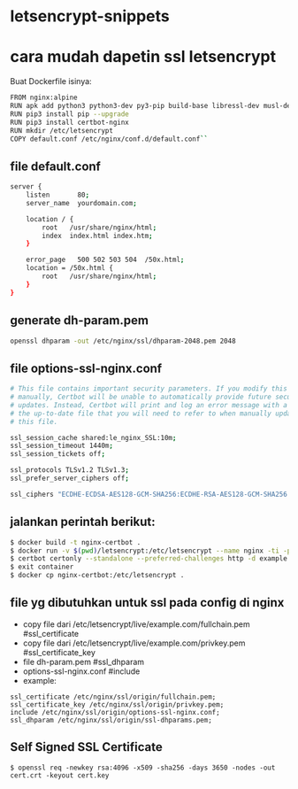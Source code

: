 # letsencrypt-snippets
# cara mudah dapetin ssl letsencrypt
Buat Dockerfile isinya:
```bash
FROM nginx:alpine
RUN apk add python3 python3-dev py3-pip build-base libressl-dev musl-dev libffi-dev rust cargo
RUN pip3 install pip --upgrade
RUN pip3 install certbot-nginx
RUN mkdir /etc/letsencrypt
COPY default.conf /etc/nginx/conf.d/default.conf``
```

## file default.conf
```bash
server {
    listen       80;
    server_name  yourdomain.com;

    location / {
        root   /usr/share/nginx/html;
        index  index.html index.htm;
    }

    error_page   500 502 503 504  /50x.html;
    location = /50x.html {
        root   /usr/share/nginx/html;
    }
}
```

## generate dh-param.pem
```bash
openssl dhparam -out /etc/nginx/ssl/dhparam-2048.pem 2048
```

## file options-ssl-nginx.conf
```bash
# This file contains important security parameters. If you modify this file
# manually, Certbot will be unable to automatically provide future security
# updates. Instead, Certbot will print and log an error message with a path to
# the up-to-date file that you will need to refer to when manually updating
# this file.

ssl_session_cache shared:le_nginx_SSL:10m;
ssl_session_timeout 1440m;
ssl_session_tickets off;

ssl_protocols TLSv1.2 TLSv1.3;
ssl_prefer_server_ciphers off;

ssl_ciphers "ECDHE-ECDSA-AES128-GCM-SHA256:ECDHE-RSA-AES128-GCM-SHA256:ECDHE-ECDSA-AES256-GCM-SHA384:ECDHE-RSA-AES256-GCM-SHA384:ECDHE-ECDSA-CHACHA20-POLY1305:ECDHE-RSA-CHACHA20-POLY1305:DHE-RSA-AES128-GCM-SHA256:DHE-RSA-AES256-GCM-SHA384";
```

## jalankan perintah berikut:
```bash
$ docker build -t nginx-certbot .
$ docker run -v $(pwd)/letsencrypt:/etc/letsencrypt --name nginx -ti -p 80:80 nginx-certbot sh
$ certbot certonly --standalone --preferred-challenges http -d example.com
$ exit container
$ docker cp nginx-certbot:/etc/letsencrypt .
```

## file yg dibutuhkan untuk ssl pada config di nginx
- copy file dari /etc/letsencrypt/live/example.com/fullchain.pem #ssl_certificate
- copy file dari /etc/letsencrypt/live/example.com/privkey.pem #ssl_certificate_key
- file dh-param.pem #ssl_dhparam
- options-ssl-nginx.conf #include
- example:
```
ssl_certificate /etc/nginx/ssl/origin/fullchain.pem; 
ssl_certificate_key /etc/nginx/ssl/origin/privkey.pem; 
include /etc/nginx/ssl/origin/options-ssl-nginx.conf; 
ssl_dhparam /etc/nginx/ssl/origin/ssl-dhparams.pem; 
```

## Self Signed SSL Certificate
```
$ openssl req -newkey rsa:4096 -x509 -sha256 -days 3650 -nodes -out cert.crt -keyout cert.key
```
